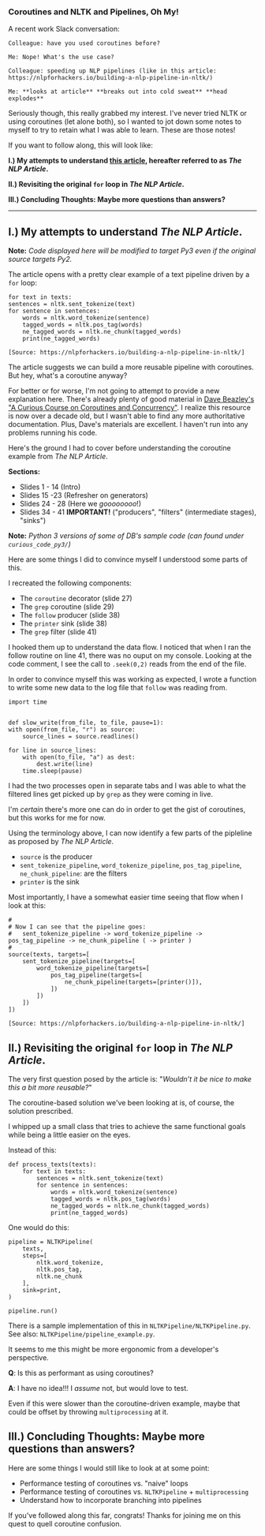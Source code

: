 ### Coroutines and NLTK and Pipelines, Oh My! ###

A recent work Slack conversation:


    Colleague: have you used coroutines before?

    Me: Nope! What's the use case?

    Colleague: speeding up NLP pipelines (like in this article: https://nlpforhackers.io/building-a-nlp-pipeline-in-nltk/)

    Me: **looks at article** **breaks out into cold sweat** **head explodes**


Seriously though, this really grabbed my interest. I've never tried NLTK or using coroutines (let alone both), so I wanted to jot down some notes to myself to try to retain what I was able to learn. These are those notes! 


If you want to follow along, this will look like:


**I.) My attempts to understand [this article](https://nlpforhackers.io/building-a-nlp-pipeline-in-nltk/), hereafter referred to as _The NLP Article_.**

**II.) Revisiting the original `for` loop in _The NLP Article_.**

**III.) Concluding Thoughts: Maybe more questions than answers?**

---

## I.) My attempts to understand _The NLP Article_. ##

**Note:** _Code displayed here will be modified to target Py3 even if the original source targets Py2._


The article opens with a pretty clear example of a text pipeline driven by a `for` loop:

    for text in texts:
    sentences = nltk.sent_tokenize(text)
    for sentence in sentences:
        words = nltk.word_tokenize(sentence)
        tagged_words = nltk.pos_tag(words)
        ne_tagged_words = nltk.ne_chunk(tagged_words)
        print(ne_tagged_words)

    [Source: https://nlpforhackers.io/building-a-nlp-pipeline-in-nltk/]

The article suggests we can build a more reusable pipeline with coroutines. But hey, what's a coroutine anyway?


For better or for worse, I'm not going to attempt to provide a new explanation here. There's already plenty of good material in [Dave Beazley's "A Curious Course on Coroutines and Concurrency"](http://www.dabeaz.com/coroutines/Coroutines.pdf). I realize this resource is now over a decade old, but I wasn't able to find any more authoritative documentation. Plus, Dave's materials are excellent. I haven't run into any problems running his code.


Here's the ground I had to cover before understanding the coroutine example from _The NLP Article_.

**Sections:**

* Slides 1 - 14     (Intro)
* Slides 15 -23     (Refresher on generators)
* Slides 24 - 28    (Here we *goooooooo*!)
* Slides 34 - 41    **IMPORTANT!** ("producers", "filters" (intermediate stages), "sinks")

**Note:** _Python 3 versions of some of DB's sample code (can found under `curious_code_py3/`)_

 
Here are some things I did to convince myself I understood some parts of this.

I recreated the following components:

* The `coroutine` decorator (slide 27)
* The `grep` coroutine (slide 29)
* The `follow` producer (slide 38)
* The `printer` sink (slide 38)
* The `grep` filter (slide 41)

I hooked them up to understand the data flow. I noticed that when I ran the follow routine on line 41, there was no ouput on my console. Looking at the code comment, I see the call to `.seek(0,2)` reads from the end of the file.

In order to convince myself this was working as expected, I wrote a function to write some new data to the log file that `follow` was reading from. 

    import time


    def slow_write(from_file, to_file, pause=1):
    with open(from_file, "r") as source:
        source_lines = source.readlines()

    for line in source_lines:
        with open(to_file, "a") as dest:
            dest.write(line)
        time.sleep(pause)


I had the two processes open in separate tabs and I was able to what the filtered lines get picked up by `grep` as they were coming in live.


I'm _certain_ there's more one can do in order to get the gist of coroutines, but this works for me for now.


Using the terminology above, I can now identify a few parts of the pipleline as proposed by _The NLP Article_.


* `source` is the producer
* `sent_tokenize_pipeline`, `word_tokenize_pipeline`, `pos_tag_pipeline`, `ne_chunk_pipeline`: are the filters
* `printer` is the sink


Most importantly, I have a somewhat easier time seeing that flow when I look at this:

    #
    # Now I can see that the pipeline goes:
    #   sent_tokenize_pipeline -> word_tokenize_pipeline -> pos_tag_pipeline -> ne_chunk_pipeline ( -> printer )
    #
    source(texts, targets=[
        sent_tokenize_pipeline(targets=[
            word_tokenize_pipeline(targets=[
                pos_tag_pipeline(targets=[
                    ne_chunk_pipeline(targets=[printer()]),
                ])
            ])
        ])
    ])

    [Source: https://nlpforhackers.io/building-a-nlp-pipeline-in-nltk/]



## II.) Revisiting the original `for` loop in _The NLP Article_. ##


The very first question posed by the article is: "_Wouldn’t it be nice to make this a bit more reusable?_"


The coroutine-based solution we've been looking at is, of course, the solution prescribed. 

I whipped up a small class that tries to achieve the same functional goals while being a little easier on the eyes.

Instead of this:

    def process_texts(texts):
        for text in texts:
            sentences = nltk.sent_tokenize(text)
            for sentence in sentences:
                words = nltk.word_tokenize(sentence)
                tagged_words = nltk.pos_tag(words)
                ne_tagged_words = nltk.ne_chunk(tagged_words)
                print(ne_tagged_words)

   
One would do this:

    pipeline = NLTKPipeline(
        texts, 
        steps=[
            nltk.word_tokenize, 
            nltk.pos_tag, 
            nltk.ne_chunk
        ],
        sink=print,
    )

    pipeline.run()


There is a sample implementation of this in `NLTKPipeline/NLTKPipeline.py`. See also: `NLTKPipeline/pipeline_example.py`.

It seems to me this might be more ergonomic from a developer's perspective.

**Q**: Is this as performant as using coroutines?

**A**: I have no idea!!! I *assume* not, but would love to test.

Even if this were slower than the coroutine-driven example, maybe that could be offset by throwing `multiprocessing` at it.


## III.) Concluding Thoughts: Maybe more questions than answers? ##



Here are some things I would still like to look at at some point:

* Performance testing of coroutines vs. "naive" loops 
* Performance testing of coroutines vs. `NLTKPipeline` + `multiprocessing`
* Understand how to incorporate branching into pipelines


If you've followed along this far, congrats! Thanks for joining me on this quest to quell coroutine confusion.
